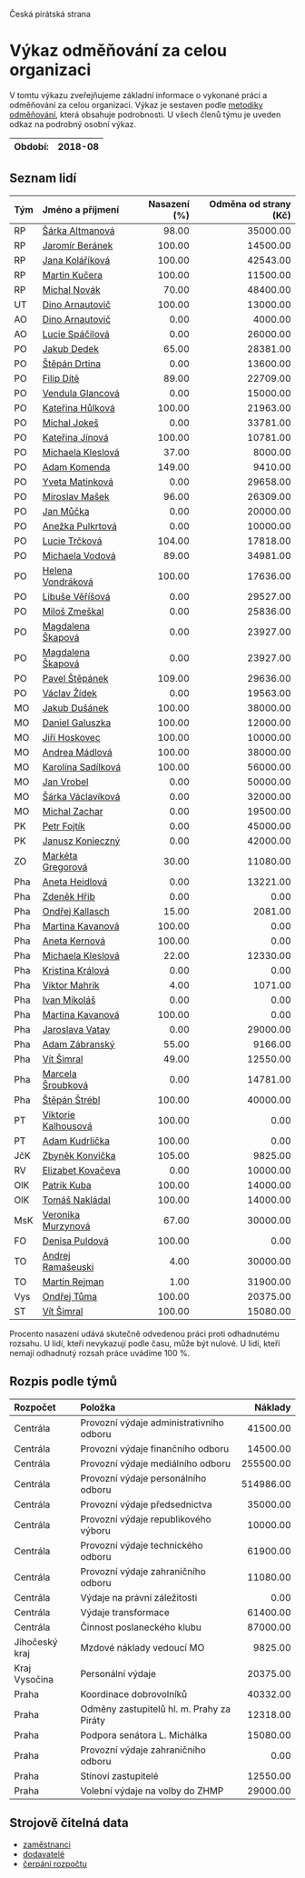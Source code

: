 Česká pirátská strana

Výkaz odměňování za celou organizaci
===========================

V tomtu výkazu zveřejňujeme základní informace o vykonané práci a odměňování
za celou organizaci. Výkaz je sestaven podle [metodiky odměňování][metodika],
která obsahuje podrobnosti. U všech členů týmu je uveden odkaz na podrobný osobní výkaz.

Období:                  | 2018-08
-----------------------  | --------------------


Seznam lidí
--------------

| Tým   | Jméno a příjmení                                                  |   Nasazení (%) |   Odměna od strany (Kč) |
|:------|:------------------------------------------------------------------|---------------:|------------------------:|
| RP    | [Šárka Altmanová](../../tymy/RP/2018/08/sarka-altmanova/)         |          98.00 |                35000.00 |
| RP    | [Jaromír Beránek](../../tymy/RP/2018/08/jaromir-beranek/)         |         100.00 |                14500.00 |
| RP    | [Jana Koláříková](../../tymy/RP/2018/08/jana-kolarikova/)         |         100.00 |                42543.00 |
| RP    | [Martin Kučera](../../tymy/RP/2018/08/martin-kucera/)             |         100.00 |                11500.00 |
| RP    | [Michal Novák](../../tymy/RP/2018/08/michal-novak/)               |          70.00 |                48400.00 |
| UT    | [Dino Arnautovič](../../tymy/UT/2018/08/dino-arnautovic/)         |         100.00 |                13000.00 |
| AO    | [Dino Arnautovič](../../tymy/AO/2018/08/dino-arnautovic/)         |           0.00 |                 4000.00 |
| AO    | [Lucie Spáčilová](../../tymy/AO/2018/08/lucie-spacilova/)         |           0.00 |                26000.00 |
| PO    | [Jakub Dedek](../../tymy/PO/2018/08/jakub-dedek/)                 |          65.00 |                28381.00 |
| PO    | [Štěpán Drtina](../../tymy/PO/2018/08/stepan-drtina/)             |           0.00 |                13600.00 |
| PO    | [Filip Dítě](../../tymy/PO/2018/08/filip-dite/)                   |          89.00 |                22709.00 |
| PO    | [Vendula Glancová](../../tymy/PO/2018/08/vendula-glancova/)       |           0.00 |                15000.00 |
| PO    | [Kateřina Hůlková](../../tymy/PO/2018/08/katerina-hulkova/)       |         100.00 |                21963.00 |
| PO    | [Michal Jokeš](../../tymy/PO/2018/08/michal-jokes/)               |           0.00 |                33781.00 |
| PO    | [Kateřina Jínová](../../tymy/PO/2018/08/katerina-jinova/)         |         100.00 |                10781.00 |
| PO    | [Michaela Kleslová](../../tymy/PO/2018/08/michaela-kleslova/)     |          37.00 |                 8000.00 |
| PO    | [Adam Komenda](../../tymy/PO/2018/08/adam-komenda/)               |         149.00 |                 9410.00 |
| PO    | [Yveta Matinková](../../tymy/PO/2018/08/yveta-matinkova/)         |           0.00 |                29658.00 |
| PO    | [Miroslav Mašek](../../tymy/PO/2018/08/miroslav-masek/)           |          96.00 |                26309.00 |
| PO    | [Jan Můčka](../../tymy/PO/2018/08/jan-mucka/)                     |           0.00 |                20000.00 |
| PO    | [Anežka Pulkrtová](../../tymy/PO/2018/08/anezka-pulkrtova/)       |           0.00 |                10000.00 |
| PO    | [Lucie Trčková](../../tymy/PO/2018/08/lucie-trckova/)             |         104.00 |                17818.00 |
| PO    | [Michaela Vodová](../../tymy/PO/2018/08/michaela-vodova/)         |          89.00 |                34981.00 |
| PO    | [Helena Vondráková](../../tymy/PO/2018/08/helena-vondrakova/)     |         100.00 |                17636.00 |
| PO    | [Libuše Věříšová](../../tymy/PO/2018/08/libuse-verisova/)         |           0.00 |                29527.00 |
| PO    | [Miloš Zmeškal](../../tymy/PO/2018/08/milos-zmeskal/)             |           0.00 |                25836.00 |
| PO    | [Magdalena Škapová](../../tymy/PO/2018/08/magdalena-skapova/)     |           0.00 |                23927.00 |
| PO    | [Magdalena Škapová](../../tymy/PO/2018/08/magdalena-skapova/)     |           0.00 |                23927.00 |
| PO    | [Pavel Štěpánek](../../tymy/PO/2018/08/pavel-stepanek/)           |         109.00 |                29636.00 |
| PO    | [Václav Žídek](../../tymy/PO/2018/08/vaclav-zidek/)               |           0.00 |                19563.00 |
| MO    | [Jakub Dušánek](../../tymy/MO/2018/08/jakub-dusanek/)             |         100.00 |                38000.00 |
| MO    | [Daniel Galuszka](../../tymy/MO/2018/08/daniel-galuszka/)         |         100.00 |                12000.00 |
| MO    | [Jiří Hoskovec](../../tymy/MO/2018/08/jiri-hoskovec/)             |         100.00 |                10000.00 |
| MO    | [Andrea Mádlová](../../tymy/MO/2018/08/andrea-madlova/)           |         100.00 |                38000.00 |
| MO    | [Karolína Sadílková](../../tymy/MO/2018/08/karolina-sadilkova/)   |         100.00 |                56000.00 |
| MO    | [Jan Vrobel](../../tymy/MO/2018/08/jan-vrobel/)                   |           0.00 |                50000.00 |
| MO    | [Šárka Václavíková](../../tymy/MO/2018/08/sarka-vaclavikova/)     |           0.00 |                32000.00 |
| MO    | [Michal Zachar](../../tymy/MO/2018/08/michal-zachar/)             |           0.00 |                19500.00 |
| PK    | [Petr Fojtík](../../tymy/PK/2018/08/petr-fojtik/)                 |           0.00 |                45000.00 |
| PK    | [Janusz Konieczný](../../tymy/PK/2018/08/janusz-konieczny/)       |           0.00 |                42000.00 |
| ZO    | [Markéta Gregorová](../../tymy/ZO/2018/08/marketa-gregorova/)     |          30.00 |                11080.00 |
| Pha   | [Aneta Heidlová](../../tymy/Pha/2018/08/aneta-heidlova/)          |           0.00 |                13221.00 |
| Pha   | [Zdeněk Hřib](../../tymy/Pha/2018/08/zdenek-hrib/)                |           0.00 |                    0.00 |
| Pha   | [Ondřej Kallasch](../../tymy/Pha/2018/08/ondrej-kallasch/)        |          15.00 |                 2081.00 |
| Pha   | [Martina Kavanová](../../tymy/Pha/2018/08/martina-kavanova/)      |         100.00 |                    0.00 |
| Pha   | [Aneta Kernová](../../tymy/Pha/2018/08/aneta-kernova/)            |         100.00 |                    0.00 |
| Pha   | [Michaela Kleslová](../../tymy/Pha/2018/08/michaela-kleslova/)    |          22.00 |                12330.00 |
| Pha   | [Kristina Králová](../../tymy/Pha/2018/08/kristina-kralova/)      |           0.00 |                    0.00 |
| Pha   | [Viktor Mahrik](../../tymy/Pha/2018/08/viktor-mahrik/)            |           4.00 |                 1071.00 |
| Pha   | [Ivan Mikoláš](../../tymy/Pha/2018/08/ivan-mikolas/)              |           0.00 |                    0.00 |
| Pha   | [Martina Kavanová](../../tymy/Pha/2018/08/martina-kavanova/)      |         100.00 |                    0.00 |
| Pha   | [Jaroslava Vatay](../../tymy/Pha/2018/08/jaroslava-vatay/)        |           0.00 |                29000.00 |
| Pha   | [Adam Zábranský](../../tymy/Pha/2018/08/adam-zabransky/)          |          55.00 |                 9166.00 |
| Pha   | [Vít Šimral](../../tymy/Pha/2018/08/vit-simral/)                  |          49.00 |                12550.00 |
| Pha   | [Marcela Šroubková](../../tymy/Pha/2018/08/marcela-sroubkova/)    |           0.00 |                14781.00 |
| Pha   | [Štěpán Štrébl](../../tymy/Pha/2018/08/stepan-strebl/)            |         100.00 |                40000.00 |
| PT    | [Viktorie Kalhousová](../../tymy/PT/2018/08/viktorie-kalhousova/) |         100.00 |                    0.00 |
| PT    | [Adam Kudrlička](../../tymy/PT/2018/08/adam-kudrlicka/)           |         100.00 |                    0.00 |
| JčK   | [Zbyněk Konvička](../../tymy/JčK/2018/08/zbynek-konvicka/)        |         105.00 |                 9825.00 |
| RV    | [Elizabet Kovačeva](../../tymy/RV/2018/08/elizabet-kovaceva/)     |           0.00 |                10000.00 |
| OlK   | [Patrik Kuba](../../tymy/OlK/2018/08/patrik-kuba/)                |         100.00 |                14000.00 |
| OlK   | [Tomáš Nakládal](../../tymy/OlK/2018/08/tomas-nakladal/)          |         100.00 |                14000.00 |
| MsK   | [Veronika Murzynová](../../tymy/MsK/2018/08/veronika-murzynova/)  |          67.00 |                30000.00 |
| FO    | [Denisa Puldová](../../tymy/FO/2018/08/denisa-puldova/)           |         100.00 |                    0.00 |
| TO    | [Andrej Ramašeuski](../../tymy/TO/2018/08/andrej-ramaseuski/)     |           4.00 |                30000.00 |
| TO    | [Martin Rejman](../../tymy/TO/2018/08/martin-rejman/)             |           1.00 |                31900.00 |
| Vys   | [Ondřej Tůma](../../tymy/Vys/2018/08/ondrej-tuma/)                |         100.00 |                20375.00 |
| ST    | [Vít Šimral](../../tymy/ST/2018/08/vit-simral/)                   |         100.00 |                15080.00 |

Procento nasazení udává skutečně odvedenou práci proti odhadnutému rozsahu. 
U lidí, kteří nevykazují podle času, může být nulové. U lidí, kteří nemají odhadnutý rozsah
práce uvádíme 100 %.

Rozpis podle týmů
-----------------

| Rozpočet       | Položka                                   |   Náklady |
|:---------------|:------------------------------------------|----------:|
| Centrála       | Provozní výdaje administrativního odboru  |  41500.00 |
| Centrála       | Provozní výdaje finančního odboru         |  14500.00 |
| Centrála       | Provozní výdaje mediálního odboru         | 255500.00 |
| Centrála       | Provozní výdaje personálního odboru       | 514986.00 |
| Centrála       | Provozní výdaje předsednictva             |  35000.00 |
| Centrála       | Provozní výdaje republikového výboru      |  10000.00 |
| Centrála       | Provozní výdaje technického odboru        |  61900.00 |
| Centrála       | Provozní výdaje zahraničního odboru       |  11080.00 |
| Centrála       | Výdaje na právní záležitosti              |      0.00 |
| Centrála       | Výdaje transformace                       |  61400.00 |
| Centrála       | Činnost poslaneckého klubu                |  87000.00 |
| Jihočeský kraj | Mzdové náklady vedoucí MO                 |   9825.00 |
| Kraj Vysočina  | Personální výdaje                         |  20375.00 |
| Praha          | Koordinace dobrovolníků                   |  40332.00 |
| Praha          | Odměny zastupitelů hl. m. Prahy za Piráty |  12318.00 |
| Praha          | Podpora senátora L. Michálka              |  15080.00 |
| Praha          | Provozní výdaje zahraničního odboru       |      0.00 |
| Praha          | Stínoví zastupitelé                       |  12550.00 |
| Praha          | Volební výdaje na volby do ZHMP           |  29000.00 |

Strojově čitelná data
-------------------

* [zaměstnanci](zamestnanci.tsv)
* [dodavatelé](dodavatele.tsv)
* [čerpání rozpočtu](cerpani_rozpoctu.tsv)

[metodika]: https://redmine.pirati.cz/projects/po/wiki/Odmenovani
